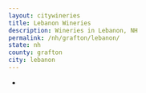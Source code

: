 ```yaml
---
layout: citywineries
title: Lebanon Wineries
description: Wineries in Lebanon, NH
permalink: /nh/grafton/lebanon/
state: nh
county: grafton
city: lebanon
---
```

-
